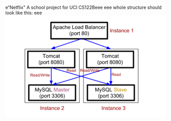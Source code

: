 e“Netflix"
A school project for UCI CS122Beee
eee
whole structure should look like this:
eee
![image](https://github.com/cxk123/-Netflix-CS122B/blob/master/images/struture.PNG)
